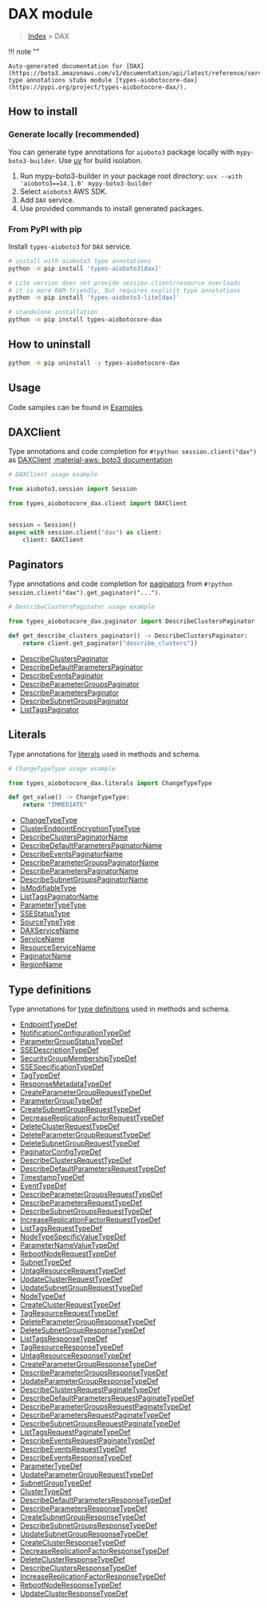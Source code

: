 # DAX module

> [Index](../README.md) > DAX


!!! note ""

    Auto-generated documentation for [DAX](https://boto3.amazonaws.com/v1/documentation/api/latest/reference/services/dax.html#dax)
    type annotations stubs module [types-aiobotocore-dax](https://pypi.org/project/types-aiobotocore-dax/).

## How to install

### Generate locally (recommended)

You can generate type annotations for `aioboto3` package locally with `mypy-boto3-builder`.
Use [uv](https://docs.astral.sh/uv/getting-started/installation/) for build isolation.

1. Run mypy-boto3-builder in your package root directory: `uvx --with 'aioboto3==14.1.0' mypy-boto3-builder`
1. Select `aioboto3` AWS SDK.
1. Add `DAX` service.
1. Use provided commands to install generated packages.



### From PyPI with pip

Install `types-aioboto3` for `DAX` service.

```bash
# install with aioboto3 type annotations
python -m pip install 'types-aioboto3[dax]'

# Lite version does not provide session.client/resource overloads
# it is more RAM-friendly, but requires explicit type annotations
python -m pip install 'types-aioboto3-lite[dax]'

# standalone installation
python -m pip install types-aiobotocore-dax
```



## How to uninstall

```bash
python -m pip uninstall -y types-aiobotocore-dax
```

## Usage

Code samples can be found in [Examples](./usage.md).

## DAXClient

Type annotations and code completion for  `#!python session.client("dax")` as [DAXClient](./client.md)
[:material-aws: boto3 documentation](https://boto3.amazonaws.com/v1/documentation/api/latest/reference/services/dax.html#DAX.Client)

```python
# DAXClient usage example

from aioboto3.session import Session

from types_aiobotocore_dax.client import DAXClient


session = Session()
async with session.client("dax") as client:
    client: DAXClient
```


## Paginators

Type annotations and code completion for
[paginators](./paginators.md)
from `#!python session.client("dax").get_paginator("...")`.

```python
# DescribeClustersPaginator usage example

from types_aiobotocore_dax.paginator import DescribeClustersPaginator

def get_describe_clusters_paginator() -> DescribeClustersPaginator:
    return client.get_paginator("describe_clusters"))
```

- [DescribeClustersPaginator](./paginators.md#describeclusterspaginator)
- [DescribeDefaultParametersPaginator](./paginators.md#describedefaultparameterspaginator)
- [DescribeEventsPaginator](./paginators.md#describeeventspaginator)
- [DescribeParameterGroupsPaginator](./paginators.md#describeparametergroupspaginator)
- [DescribeParametersPaginator](./paginators.md#describeparameterspaginator)
- [DescribeSubnetGroupsPaginator](./paginators.md#describesubnetgroupspaginator)
- [ListTagsPaginator](./paginators.md#listtagspaginator)








## Literals

Type annotations for [literals](./literals.md) used in methods and schema.

```python
# ChangeTypeType usage example

from types_aiobotocore_dax.literals import ChangeTypeType

def get_value() -> ChangeTypeType:
    return "IMMEDIATE"
```

- [ChangeTypeType](./literals.md#changetypetype)
- [ClusterEndpointEncryptionTypeType](./literals.md#clusterendpointencryptiontypetype)
- [DescribeClustersPaginatorName](./literals.md#describeclusterspaginatorname)
- [DescribeDefaultParametersPaginatorName](./literals.md#describedefaultparameterspaginatorname)
- [DescribeEventsPaginatorName](./literals.md#describeeventspaginatorname)
- [DescribeParameterGroupsPaginatorName](./literals.md#describeparametergroupspaginatorname)
- [DescribeParametersPaginatorName](./literals.md#describeparameterspaginatorname)
- [DescribeSubnetGroupsPaginatorName](./literals.md#describesubnetgroupspaginatorname)
- [IsModifiableType](./literals.md#ismodifiabletype)
- [ListTagsPaginatorName](./literals.md#listtagspaginatorname)
- [ParameterTypeType](./literals.md#parametertypetype)
- [SSEStatusType](./literals.md#ssestatustype)
- [SourceTypeType](./literals.md#sourcetypetype)
- [DAXServiceName](./literals.md#daxservicename)
- [ServiceName](./literals.md#servicename)
- [ResourceServiceName](./literals.md#resourceservicename)
- [PaginatorName](./literals.md#paginatorname)
- [RegionName](./literals.md#regionname)




## Type definitions

Type annotations for [type definitions](./type_defs.md) used in methods and schema.

- [EndpointTypeDef](./type_defs.md#endpointtypedef)
- [NotificationConfigurationTypeDef](./type_defs.md#notificationconfigurationtypedef)
- [ParameterGroupStatusTypeDef](./type_defs.md#parametergroupstatustypedef)
- [SSEDescriptionTypeDef](./type_defs.md#ssedescriptiontypedef)
- [SecurityGroupMembershipTypeDef](./type_defs.md#securitygroupmembershiptypedef)
- [SSESpecificationTypeDef](./type_defs.md#ssespecificationtypedef)
- [TagTypeDef](./type_defs.md#tagtypedef)
- [ResponseMetadataTypeDef](./type_defs.md#responsemetadatatypedef)
- [CreateParameterGroupRequestTypeDef](./type_defs.md#createparametergrouprequesttypedef)
- [ParameterGroupTypeDef](./type_defs.md#parametergrouptypedef)
- [CreateSubnetGroupRequestTypeDef](./type_defs.md#createsubnetgrouprequesttypedef)
- [DecreaseReplicationFactorRequestTypeDef](./type_defs.md#decreasereplicationfactorrequesttypedef)
- [DeleteClusterRequestTypeDef](./type_defs.md#deleteclusterrequesttypedef)
- [DeleteParameterGroupRequestTypeDef](./type_defs.md#deleteparametergrouprequesttypedef)
- [DeleteSubnetGroupRequestTypeDef](./type_defs.md#deletesubnetgrouprequesttypedef)
- [PaginatorConfigTypeDef](./type_defs.md#paginatorconfigtypedef)
- [DescribeClustersRequestTypeDef](./type_defs.md#describeclustersrequesttypedef)
- [DescribeDefaultParametersRequestTypeDef](./type_defs.md#describedefaultparametersrequesttypedef)
- [TimestampTypeDef](./type_defs.md#timestamptypedef)
- [EventTypeDef](./type_defs.md#eventtypedef)
- [DescribeParameterGroupsRequestTypeDef](./type_defs.md#describeparametergroupsrequesttypedef)
- [DescribeParametersRequestTypeDef](./type_defs.md#describeparametersrequesttypedef)
- [DescribeSubnetGroupsRequestTypeDef](./type_defs.md#describesubnetgroupsrequesttypedef)
- [IncreaseReplicationFactorRequestTypeDef](./type_defs.md#increasereplicationfactorrequesttypedef)
- [ListTagsRequestTypeDef](./type_defs.md#listtagsrequesttypedef)
- [NodeTypeSpecificValueTypeDef](./type_defs.md#nodetypespecificvaluetypedef)
- [ParameterNameValueTypeDef](./type_defs.md#parameternamevaluetypedef)
- [RebootNodeRequestTypeDef](./type_defs.md#rebootnoderequesttypedef)
- [SubnetTypeDef](./type_defs.md#subnettypedef)
- [UntagResourceRequestTypeDef](./type_defs.md#untagresourcerequesttypedef)
- [UpdateClusterRequestTypeDef](./type_defs.md#updateclusterrequesttypedef)
- [UpdateSubnetGroupRequestTypeDef](./type_defs.md#updatesubnetgrouprequesttypedef)
- [NodeTypeDef](./type_defs.md#nodetypedef)
- [CreateClusterRequestTypeDef](./type_defs.md#createclusterrequesttypedef)
- [TagResourceRequestTypeDef](./type_defs.md#tagresourcerequesttypedef)
- [DeleteParameterGroupResponseTypeDef](./type_defs.md#deleteparametergroupresponsetypedef)
- [DeleteSubnetGroupResponseTypeDef](./type_defs.md#deletesubnetgroupresponsetypedef)
- [ListTagsResponseTypeDef](./type_defs.md#listtagsresponsetypedef)
- [TagResourceResponseTypeDef](./type_defs.md#tagresourceresponsetypedef)
- [UntagResourceResponseTypeDef](./type_defs.md#untagresourceresponsetypedef)
- [CreateParameterGroupResponseTypeDef](./type_defs.md#createparametergroupresponsetypedef)
- [DescribeParameterGroupsResponseTypeDef](./type_defs.md#describeparametergroupsresponsetypedef)
- [UpdateParameterGroupResponseTypeDef](./type_defs.md#updateparametergroupresponsetypedef)
- [DescribeClustersRequestPaginateTypeDef](./type_defs.md#describeclustersrequestpaginatetypedef)
- [DescribeDefaultParametersRequestPaginateTypeDef](./type_defs.md#describedefaultparametersrequestpaginatetypedef)
- [DescribeParameterGroupsRequestPaginateTypeDef](./type_defs.md#describeparametergroupsrequestpaginatetypedef)
- [DescribeParametersRequestPaginateTypeDef](./type_defs.md#describeparametersrequestpaginatetypedef)
- [DescribeSubnetGroupsRequestPaginateTypeDef](./type_defs.md#describesubnetgroupsrequestpaginatetypedef)
- [ListTagsRequestPaginateTypeDef](./type_defs.md#listtagsrequestpaginatetypedef)
- [DescribeEventsRequestPaginateTypeDef](./type_defs.md#describeeventsrequestpaginatetypedef)
- [DescribeEventsRequestTypeDef](./type_defs.md#describeeventsrequesttypedef)
- [DescribeEventsResponseTypeDef](./type_defs.md#describeeventsresponsetypedef)
- [ParameterTypeDef](./type_defs.md#parametertypedef)
- [UpdateParameterGroupRequestTypeDef](./type_defs.md#updateparametergrouprequesttypedef)
- [SubnetGroupTypeDef](./type_defs.md#subnetgrouptypedef)
- [ClusterTypeDef](./type_defs.md#clustertypedef)
- [DescribeDefaultParametersResponseTypeDef](./type_defs.md#describedefaultparametersresponsetypedef)
- [DescribeParametersResponseTypeDef](./type_defs.md#describeparametersresponsetypedef)
- [CreateSubnetGroupResponseTypeDef](./type_defs.md#createsubnetgroupresponsetypedef)
- [DescribeSubnetGroupsResponseTypeDef](./type_defs.md#describesubnetgroupsresponsetypedef)
- [UpdateSubnetGroupResponseTypeDef](./type_defs.md#updatesubnetgroupresponsetypedef)
- [CreateClusterResponseTypeDef](./type_defs.md#createclusterresponsetypedef)
- [DecreaseReplicationFactorResponseTypeDef](./type_defs.md#decreasereplicationfactorresponsetypedef)
- [DeleteClusterResponseTypeDef](./type_defs.md#deleteclusterresponsetypedef)
- [DescribeClustersResponseTypeDef](./type_defs.md#describeclustersresponsetypedef)
- [IncreaseReplicationFactorResponseTypeDef](./type_defs.md#increasereplicationfactorresponsetypedef)
- [RebootNodeResponseTypeDef](./type_defs.md#rebootnoderesponsetypedef)
- [UpdateClusterResponseTypeDef](./type_defs.md#updateclusterresponsetypedef)

